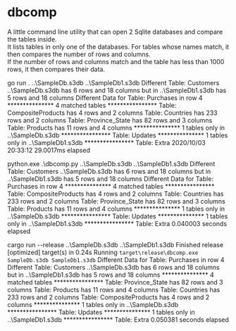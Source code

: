 # dbcomp

A little command line utility that can open 2 Sqlite databases and compare the tables inside.  
It lists tables in only one of the databases.  For tables whose names match, it then compares the number of rows and columns.  
If the number of rows and columns match and the table has less than 1000 rows, it then compares their data.  

go run . ..\SampleDb.s3db ..\SampleDb1.s3db
Different Table: Customers ..\SampleDb.s3db has 6 rows and 18 columns but in ..\SampleDb1.s3db has 5 rows and 18 columns
Different Data for Table: Purchases in row 4
*************** 4 matched tables ****************
Table: CompositeProducts has 4 rows and 2 columns
Table: Countries has 233 rows and 2 columns
Table: Province_State has 82 rows and 3 columns
Table: Products has 11 rows and 4 columns
*************** 1 tables only in ..\SampleDb.s3db ****************
Table: Updates
*************** 1 tables only in ..\SampleDb1.s3db ****************
Table: Extra
2020/10/03 20:33:12 29.0017ms elapsed

python.exe .\dbcomp.py ..\SampleDb.s3db ..\SampleDb1.s3db
Different Table: Customers ..\SampleDb.s3db has 6 rows and 18 columns but in ..\SampleDb1.s3db has 5 rows and 18 columns
Different Data for Table: Purchases in row 4
*************** 4 matched tables ****************
Table: CompositeProducts has 4 rows and 2 columns
Table: Countries has 233 rows and 2 columns
Table: Province_State has 82 rows and 3 columns
Table: Products has 11 rows and 4 columns
*************** 1 tables only in ..\SampleDb.s3db ****************
Table: Updates
*************** 1 tables only in ..\SampleDb1.s3db ****************
Table: Extra
0.040003 seconds elapsed

cargo run --release ..\SampleDb.s3db ..\SampleDb1.s3db
    Finished release [optimized] target(s) in 0.24s
     Running `target\release\dbcomp.exe SampleDb.s3db SampleDb1.s3db`
Different Data for Table: Purchases in row 4
Different Table: Customers ..\SampleDb.s3db has 6 rows and 18 columns but in ..\SampleDb1.s3db has 5 rows and 18 columns
*************** 4 matched tables ****************
Table: Province_State has 82 rows and 3 columns
Table: Products has 11 rows and 4 columns
Table: Countries has 233 rows and 2 columns
Table: CompositeProducts has 4 rows and 2 columns
*************** 1 tables only in ..\SampleDb.s3db ****************
Table: Updates
*************** 1 tables only in ..\SampleDb1.s3db ****************
Table: Extra
0.050381 seconds elapsed